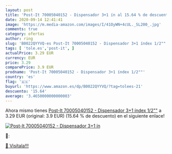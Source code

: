 ```yaml
---
layout: post
title: 'Post-It 70005040152 - Dispensador 3+1 ín al 15.64 % de descuento'
date: 2020-09-14 12:41:41
image: 'https://m.media-amazon.com/images/I/41OyWN+4cUL._SL200_.jpg'
comments: true
category: ofertas
author: ring
slug: 'B0022QYYVQ-es Post-It 70005040152 - Dispensador 3+1 índex 1/2""'
tags: [ 'tole.es','post-it', ]
actualPrice: 3.29 EUR
currency: EUR
price: 3.29
comparePrice: 3.9 EUR
prodname: 'Post-It 70005040152 - Dispensador 3+1 índex 1/2""'
country: 'es'
flag: '🇪🇸'
buyurl: 'https://www.amazon.es/dp/B0022QYYVQ/?tag=tolees-21'
descuento: '15.64'
average: '3.4650000000000003'
---
```


Ahora mismo tienes [Post-It 70005040152 - Dispensador 3+1 índex 1/2""](https://www.amazon.es/dp/B0022QYYVQ/?tag=tolees-21) a 3.29 EUR (original: 3.9 EUR) (15.64 %  de descuento) en el siguiente enlace!

[![Post-It 70005040152 - Dispensador 3+1 ín](https://m.media-amazon.com/images/I/41OyWN+4cUL._SL200_.jpg)](https://www.amazon.es/dp/B0022QYYVQ/?tag=tolees-21)

🔎:


[🛒 Visítala!!!](https://www.amazon.es/dp/B0022QYYVQ/?tag=tolees-21)
